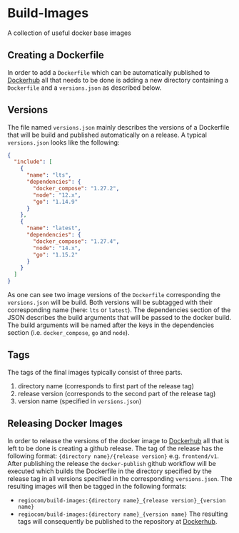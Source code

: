 # Build-Images
A collection of useful docker base images

## Creating a Dockerfile
In order to add a `Dockerfile` which can be automatically published to [Dockerhub](https://hub.docker.com/repository/docker/regiocom/build-images) all that needs to be done is adding a new directory containing a `Dockerfile` and a `versions.json` as described below.

## Versions
The file named `versions.json` mainly describes the versions of a Dockerfile that will be build and published automatically on a release.
A typical `versions.json` looks like the following:

```json
{
  "include": [
    {
      "name": "lts",
      "dependencies": {
        "docker_compose": "1.27.2",
        "node": "12.x",
        "go": "1.14.9"
      }
    },
    {
      "name": "latest",
      "dependencies": {
        "docker_compose": "1.27.4",
        "node": "14.x",
        "go": "1.15.2"
      }
    }
  ]
}
```

As one can see two image versions of the `Dockerfile` corresponding the `versions.json` will be build.
Both versions will be subtagged with their corresponding name (here: `lts` or `latest`).
The dependencies section of the JSON describes the build arguments that will be passed to the docker build.
The build arguments will be named after the keys in the dependencies section (i.e. `docker_compose`, `go` and `node`).

## Tags
The tags of the final images typically consist of three parts.
1. directory name (corresponds to first part of the release tag)
2. release version (corresponds to the second part of the release tag)
3. version name (specified in `versions.json`)

## Releasing Docker Images
In order to release the versions of the docker image to [Dockerhub](https://hub.docker.com/repository/docker/regiocom/build-images) all that is left to be done is creating a github release.
The tag of the release has the following format: `{directory name}/{release version}` e.g. `frontend/v1`.
After publishing the release the `docker-publish` github workflow will be executed which builds the Dockerfile in the directory specified by the release tag in all versions specified in the corresponding `versions.json`.
The resulting images will then be tagged in the following formats:
- `regiocom/build-images:{directory name}_{release version}_{version name}`
- `regiocom/build-images:{directory name}_{version name}`
The resulting tags will consequently be published to the repository at [Dockerhub](https://hub.docker.com/repository/docker/regiocom/build-images).